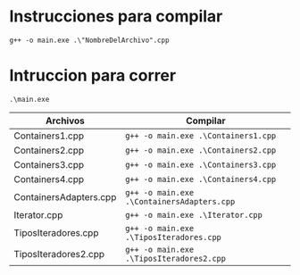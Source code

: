 # Instrucciones para compilar

```
g++ -o main.exe .\"NombreDelArchivo".cpp
```

# Intruccion para correr

```
.\main.exe
```
| Archivos  | Compilar |
| ------------- | ------------- |
| Containers1.cpp  | `g++ -o main.exe .\Containers1.cpp`  |
| Containers2.cpp  | `g++ -o main.exe .\Containers2.cpp`  |
| Containers3.cpp  | `g++ -o main.exe .\Containers3.cpp`  |
| Containers4.cpp  | `g++ -o main.exe .\Containers4.cpp`  |
| ContainersAdapters.cpp  | `g++ -o main.exe .\ContainersAdapters.cpp`  |
| Iterator.cpp  | `g++ -o main.exe .\Iterator.cpp`  |
| TiposIteradores.cpp  | `g++ -o main.exe .\TiposIteradores.cpp`  |
| TiposIteradores2.cpp  | `g++ -o main.exe .\TiposIteradores2.cpp`  |